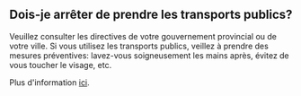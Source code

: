 ## Dois-je arrêter de prendre les transports publics?

Veuillez consulter les directives de votre gouvernement provincial ou de votre ville. Si vous utilisez les transports publics, veillez à prendre des mesures préventives: lavez-vous soigneusement les mains après, évitez de vous toucher le visage, etc.

Plus d'information [ici](https://www.canada.ca/fr/sante-publique/services/maladies/2019-nouveau-coronavirus/prevention-risques.html).
